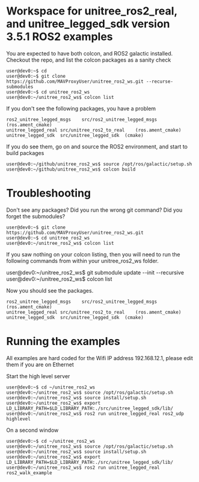 # Workspace for unitree_ros2_real, and unitree_legged_sdk version 3.5.1 ROS2 examples 

You are expected to have both colcon, and ROS2 galactic installed. Checkout the repo, and list the colcon packages as a sanity check 

```
user@dev0:~$ cd 
user@dev0:~$ git clone https://github.com/MAVProxyUser/unitree_ros2_ws.git --recurse-submodules
user@dev0:~$ cd unitree_ros2_ws
user@dev0:~/unitree_ros2_ws$ colcon list
```

If you don't see the following packages, you have a problem
```
ros2_unitree_legged_msgs	src/ros2_unitree_legged_msgs	(ros.ament_cmake)
unitree_legged_real	src/unitree_ros2_to_real	(ros.ament_cmake)
unitree_legged_sdk	src/unitree_legged_sdk	(cmake)
```

If you do see them, go on and source the ROS2 environment, and start to build packages
```
user@dev0:~/github/unitree_ros2_ws$ source /opt/ros/galactic/setup.sh
user@dev0:~/github/unitree_ros2_ws$ colcon build
```

# Troubleshooting

Don't see any packages? Did you run the wrong git command? Did you forget the submodules? 

```
user@dev0:~$ git clone https://github.com/MAVProxyUser/unitree_ros2_ws.git 
user@dev0:~$ cd unitree_ros2_ws
user@dev0:~/unitree_ros2_ws$ colcon list
```

If you saw nothing on your colcon listing, then you will need to run the following commands from within your unitree_ros2_ws folder.  

user@dev0:~/unitree_ros2_ws$ git submodule update --init --recursive
user@dev0:~/unitree_ros2_ws$ colcon list

Now you should see the packages. 
```
ros2_unitree_legged_msgs	src/ros2_unitree_legged_msgs	(ros.ament_cmake)
unitree_legged_real	src/unitree_ros2_to_real	(ros.ament_cmake)
unitree_legged_sdk	src/unitree_legged_sdk	(cmake)
```

# Running the examples

All examples are hard coded for the Wifi IP address 192.168.12.1, please edit them if you are on Ethernet

Start the high level server
```
user@dev0:~$ cd ~/unitree_ros2_ws
user@dev0:~/unitree_ros2_ws$ source /opt/ros/galactic/setup.sh
user@dev0:~/unitree_ros2_ws$ source install/setup.sh
user@dev0:~/unitree_ros2_ws$ export LD_LIBRARY_PATH=$LD_LIBRARY_PATH:./src/unitree_legged_sdk/lib/
user@dev0:~/unitree_ros2_ws$ ros2 run unitree_legged_real ros2_udp highlevel
```

On a second window 
```
user@dev0:~$ cd ~/unitree_ros2_ws
user@dev0:~/unitree_ros2_ws$ source /opt/ros/galactic/setup.sh
user@dev0:~/unitree_ros2_ws$ source install/setup.sh
user@dev0:~/unitree_ros2_ws$ export LD_LIBRARY_PATH=$LD_LIBRARY_PATH:./src/unitree_legged_sdk/lib/
user@dev0:~/unitree_ros2_ws$ ros2 run unitree_legged_real ros2_walk_example
```
